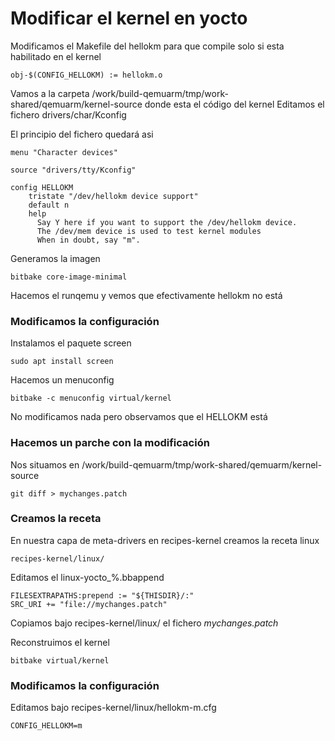 # Modificar el kernel en yocto

Modificamos el Makefile del hellokm para que compile solo si esta habilitado en el kernel

	obj-$(CONFIG_HELLOKM) := hellokm.o
	
Vamos a la carpeta /work/build-qemuarm/tmp/work-shared/qemuarm/kernel-source donde esta el código del kernel
Editamos el fichero drivers/char/Kconfig

El principio del fichero quedará asi

	menu "Character devices"

	source "drivers/tty/Kconfig"

	config HELLOKM
		tristate "/dev/hellokm device support"
		default n
		help
		  Say Y here if you want to support the /dev/hellokm device.
		  The /dev/mem device is used to test kernel modules
		  When in doubt, say "m".
		  
Generamos la imagen

	bitbake core-image-minimal
	
Hacemos el runqemu y vemos que efectivamente hellokm no está

### Modificamos la configuración

Instalamos el paquete screen

	sudo apt install screen
	
Hacemos un menuconfig	
	
	bitbake -c menuconfig virtual/kernel
	
No modificamos nada pero observamos que el HELLOKM está

### Hacemos un parche con la modificación

Nos situamos en /work/build-qemuarm/tmp/work-shared/qemuarm/kernel-source

	git diff > mychanges.patch
	
### Creamos la receta

En nuestra capa de meta-drivers en recipes-kernel creamos la receta linux

	recipes-kernel/linux/

Editamos el linux-yocto_%.bbappend

	FILESEXTRAPATHS:prepend := "${THISDIR}/:"
	SRC_URI += "file://mychanges.patch"
	
Copiamos bajo recipes-kernel/linux/ el fichero *mychanges.patch*

Reconstruimos el kernel

	bitbake virtual/kernel
	
### Modificamos la configuración

Editamos bajo recipes-kernel/linux/hellokm-m.cfg 

	CONFIG_HELLOKM=m
